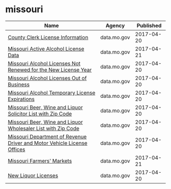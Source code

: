 # missouri

Name | Agency | Published
---- | ---- | ---------
[County Clerk License Information](../socrata/hbmv-rqk9.md) | data.mo.gov | 2017-04-20
[Missouri Active Alcohol License Data](../socrata/yyhn-562y.md) | data.mo.gov | 2017-04-21
[Missouri Alcohol Licenses Not Renewed for the New License Year](../socrata/mtgj-bnbx.md) | data.mo.gov | 2017-04-20
[Missouri Alcohol Licenses Out of Business](../socrata/nytw-fmz3.md) | data.mo.gov | 2017-04-20
[Missouri Alcohol Temporary License Expirations](../socrata/n3tx-eq5q.md) | data.mo.gov | 2017-04-20
[Missouri Beer, Wine and Liquor Solicitor List with Zip Code](../socrata/mmn5-wy78.md) | data.mo.gov | 2017-04-20
[Missouri Beer, Wine and Liquor Wholesaler List with Zip Code](../socrata/fkt2-8smh.md) | data.mo.gov | 2017-04-20
[Missouri Department of Revenue Driver and Motor Vehicle License Offices](../socrata/835g-7keg.md) | data.mo.gov | 2017-04-20
[Missouri Farmers' Markets](../socrata/2zg8-cta8.md) | data.mo.gov | 2017-04-21
[New Liquor Licenses](../socrata/dymb-xy5c.md) | data.mo.gov | 2017-04-20

